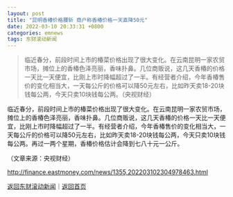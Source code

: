 ```yaml
---
layout: post
title: "昆明香椿价格腰斩 商户称香椿价格一天直降50元"
date: 2022-03-10 20:33:31 +0800
categories: emnews
tags: 东财滚动新闻
---
```

> 临近春分，前段时间上市的椿菜价格出现了很大变化。在云南昆明一家农贸市场，摊位上的香椿色泽亮丽，香味扑鼻。几位商贩说，这几天香椿的价格一天比一天便宜，比刚上市时降幅超过了一半。有经营者介绍，今年香椿售价的变化相当大，一天每公斤的价格可以降50元左右，比如昨天卖18-20块钱每公两，今天只卖10块钱每公两。（央视财经）

<p>临近春分，前段时间上市的椿菜价格出现了很大变化。在云南昆明一家农贸市场，摊位上的香椿色泽亮丽，香味扑鼻。几位商贩说，这几天香椿的价格一天比一天便宜，比刚上市时降幅超过了一半。有经营者介绍，今年香椿售价的变化相当大，一天每公斤的价格可以降50元左右，比如昨天卖18-20块钱每公两，今天只卖10块钱每公两。再过一两个星期，香椿价格估计会降到七八十元一公斤。 </p><p class="em_media">（文章来源：央视财经）</p>

<http://finance.eastmoney.com/news/1355,202203102304978463.html>

[返回东财滚动新闻](//finews.withounder.com/emnews/)｜[返回首页](//finews.withounder.com/)